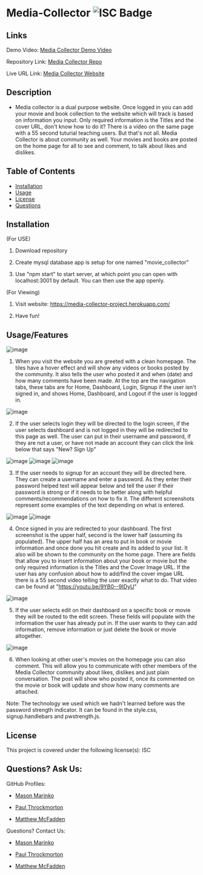 # Media-Collector ![ISC Badge](https://img.shields.io/badge/License-ISC-brightgreen)

## Links

Demo Video: [Media Collector Demo Video](https://youtu.be/9YB0--9IDyU)

Repository Link: [Media Collector Repo](https://github.com/masonmarinko/movie-collector)

Live URL Link: [Media Collector Website](https://media-collector-project.herokuapp.com/)

## Description
- Media collector is a dual purpose website. Once logged in you can add your movie and book collection to the website which will track is based on information you input. Only required information is the Titles and the cover URL, don't know how to do it? There is a video on the same page with a 55 second tuturial teaching users. But that's not all. Media Collector is about community as well. Your movies and books are posted on the home page for all to see and comment, to talk about likes and dislikes.

## Table of Contents
* [Installation](#installation)
* [Usage](#usage)
* [License](#license)
* [Questions](#questions)


## Installation
(For USE)
1. Download repository

2. Create mysql database app is setup for one named "movie_collector"

4. Use "npm start" to start server, at which point you can open with localhost:3001 by default. You can then use the app openly.

(For Viewing)

1. Visit website: https://media-collector-project.herokuapp.com/

2. Have fun!

## Usage/Features

![image](/assets/readme_screenshots/homepage.png)

1) When you visit the website you are greeted with a clean homepage. The tiles have a hover effect and will show any videos or books posted by the community. It also tells the user who posted it and when (date) and how many comments have been made. At the top are the navigation tabs, these tabs are for Home, Dashboard, Login, Signup if the user isn't signed in, and shows Home, Dashboard, and Logout if the user is logged in.

![image](/assets/readme_screenshots/login.png)

2) If the user selects login they will be directed to the login screen, if the user selects dashboard and is not logged in they will be redirected to this page as well. The user can put in their username and password, if they are not a user, or have not made an account they can click the link below that says "New? Sign Up"

![image](/assets/readme_screenshots/signup-1.png)
![image](/assets/readme_screenshots/signup-2.png)
![image](/assets/readme_screenshots/signup-3.png)

3) If the user needs to signup for an account they will be directed here. They can create a username and enter a password. As they enter their password helped text will appear below and tell the user if their password is strong or if it needs to be better along with helpful comments/recommendations on how to fix it. The different screenshots represent some examples of the text depending on what is entered.

![image](/assets/readme_screenshots/dashboard-1.png)
![image](/assets/readme_screenshots/dashboard-2.png)

4) Once signed in you are redirected to your dashboard. The first screenshot is the upper half, second is the lower half (assuming its populated). The upper half has an area to put in book or movie information and once done you hit create and its added to your list. It also will be shown to the community on the home page. There are fields that allow you to insert information about your book or movie but the only required information is the Titles and the Cover Image URL. If the user has any confusion about how to add/find the cover imgae URL there is a 55 second video telling the user exactly what to do. That video can be found at "https://youtu.be/9YB0--9IDyU"

![image](/assets/readme_screenshots/edit-1.png)

5) If the user selects edit on their dashboard on a specific book or movie they will be routed to the edit screen. These fields will populate with the information the user has already put in. If the user wants to they can add information, remove information or just delete the book or movie altogether.

![image](/assets/readme_screenshots/comment-1.png)

6) When looking at other user's movies on the homepage you can also comment. This will allow you to communicate with other members of the Media Collector community about likes, dislikes and just plain conversation. The post will show who posted it, once its commented on the movie or book will update and show how many comments are attached.

Note: The technology we used which we hadn't learned before was the password strength indicator. It can be found in the style.css, signup.handlebars and pwstrength.js.


## License
This project is covered under the following license(s):
ISC

## Questions? Ask Us:

GitHub Profiles:

- [Mason Marinko](https://github.com/masonmarinko)

- [Paul Throckmorton](https://github.com/siwel20)

- [Matthew McFadden](https://github.com/MatthewMcFadden)


Questions? Contact Us:
- [Mason Marinko](<Mason.P.Marinko@gmail.com>)

- [Paul Throckmorton](<plthrock@gmail.com>)

- [Matthew McFadden](<matt.mcfadden14@gmail.com>)
